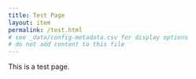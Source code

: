 ```yaml
---
title: Test Page
layout: item
permalink: /test.html
# see _data/config-metadata.csv for display options
# do not add content to this file
---
```


This is a test page.

